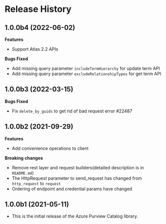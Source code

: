 # Release History


## 1.0.0b4 (2022-06-02)

**Features**

  - Support Atlas 2.2 APIs

**Bugs Fixed**

  - Add missing query parameter `includeTermHierarchy` for update term API
  - Add missing query parameter `excludeRelationshipTypes` for get term API

## 1.0.0b3 (2022-03-15)

**Bugs Fixed**

  - Fix `delete_by_guids` to get rid of bad request error #22487

## 1.0.0b2 (2021-09-29)

**Features**

  - Add convenience operations to client

**Breaking changes**

  - Remove rest layer and request builders(detailed description is in `README.md`)
  - The HttpRequest parameter to send_request has changed from `http_request` to `request`
  - Ordering of endpoint and credential params have changed


## 1.0.0b1 (2021-05-11)

- This is the initial release of the Azure Purview Catalog library.
